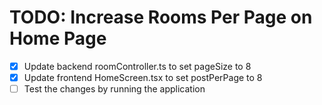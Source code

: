# TODO: Increase Rooms Per Page on Home Page

- [x] Update backend roomController.ts to set pageSize to 8
- [x] Update frontend HomeScreen.tsx to set postPerPage to 8
- [ ] Test the changes by running the application
